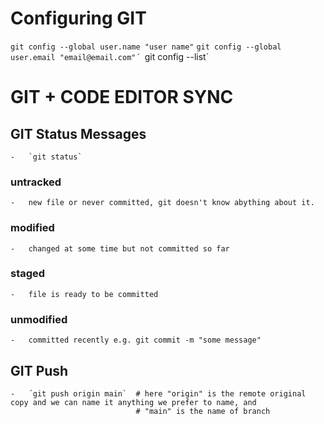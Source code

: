 # Configuring GIT
`git config --global user.name "user name"`
`git config --global user.email "email@email.com"´
`git config --list`

# GIT + CODE EDITOR SYNC
## GIT Status Messages
    -   `git status`
### untracked
    -   new file or never committed, git doesn't know abything about it.
### modified
    -   changed at some time but not committed so far
### staged
    -   file is ready to be committed
### unmodified
    -   committed recently e.g. git commit -m "some message"

## GIT Push
    -   ´git push origin main`  # here "origin" is the remote original copy and we can name it anything we prefer to name, and 
                                # "main" is the name of branch 


